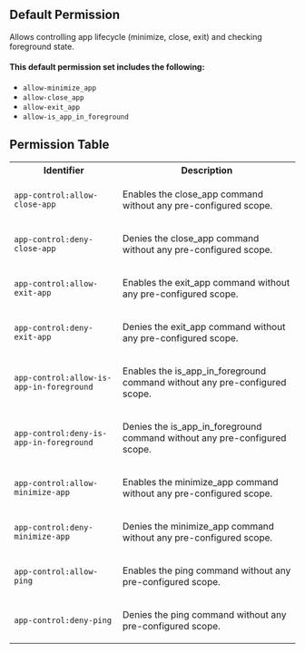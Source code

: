 ## Default Permission

Allows controlling app lifecycle (minimize, close, exit) and checking foreground state.

#### This default permission set includes the following:

- `allow-minimize_app`
- `allow-close_app`
- `allow-exit_app`
- `allow-is_app_in_foreground`

## Permission Table

<table>
<tr>
<th>Identifier</th>
<th>Description</th>
</tr>


<tr>
<td>

`app-control:allow-close-app`

</td>
<td>

Enables the close_app command without any pre-configured scope.

</td>
</tr>

<tr>
<td>

`app-control:deny-close-app`

</td>
<td>

Denies the close_app command without any pre-configured scope.

</td>
</tr>

<tr>
<td>

`app-control:allow-exit-app`

</td>
<td>

Enables the exit_app command without any pre-configured scope.

</td>
</tr>

<tr>
<td>

`app-control:deny-exit-app`

</td>
<td>

Denies the exit_app command without any pre-configured scope.

</td>
</tr>

<tr>
<td>

`app-control:allow-is-app-in-foreground`

</td>
<td>

Enables the is_app_in_foreground command without any pre-configured scope.

</td>
</tr>

<tr>
<td>

`app-control:deny-is-app-in-foreground`

</td>
<td>

Denies the is_app_in_foreground command without any pre-configured scope.

</td>
</tr>

<tr>
<td>

`app-control:allow-minimize-app`

</td>
<td>

Enables the minimize_app command without any pre-configured scope.

</td>
</tr>

<tr>
<td>

`app-control:deny-minimize-app`

</td>
<td>

Denies the minimize_app command without any pre-configured scope.

</td>
</tr>

<tr>
<td>

`app-control:allow-ping`

</td>
<td>

Enables the ping command without any pre-configured scope.

</td>
</tr>

<tr>
<td>

`app-control:deny-ping`

</td>
<td>

Denies the ping command without any pre-configured scope.

</td>
</tr>
</table>
